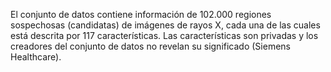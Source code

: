 El conjunto de datos contiene información de 102.000 regiones sospechosas (candidatas) de imágenes de rayos X, cada una de las cuales está descrita por 117 características. Las características son privadas y los creadores del conjunto de datos no revelan su significado (Siemens Healthcare).

<!---HONumber=July15_HO4-->
